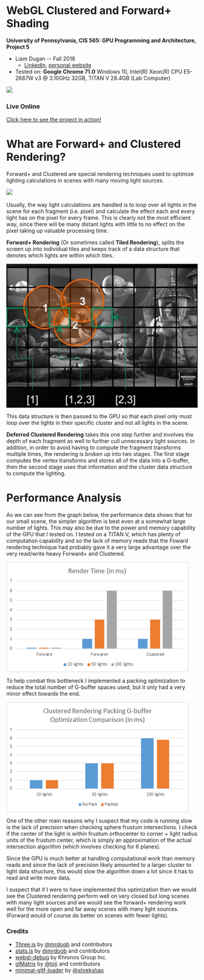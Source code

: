 WebGL Clustered and Forward+ Shading
======================

**University of Pennsylvania, CIS 565: GPU Programming and Architecture, Project 5**

* Liam Dugan -- Fall 2018
  * [LinkedIn](https://www.linkedin.com/in/liam-dugan-95a961135/), [personal website](http://liamdugan.com/)
* Tested on: **Google Chrome 71.0** Windows 10, Intel(R) Xeon(R) CPU E5-2687W v3 @ 3.10GHz 32GB, TITAN V 28.4GB (Lab Computer)


![](images/final.gif)

### Live Online

[Click here to see the project in action!](http://liamdugan.github.io/Project5-WebGL-Clustered-Deferred-Forward-Plus)

What are Forward+ and Clustered Rendering?
=============

Forward+ and Clustered are special rendering techniques used to optimize lighting calculations in scenes with many moving light sources.

![](images/MoneyShot.bmp)

Usually, the way light calculations are handled is to loop over all lights in the scene for each fragment 
(i.e. pixel) and calculate the effect each and every light has on the pixel for every frame.
This is clearly not the most efficient way, since there will be many distant lights with little to no effect
on the pixel taking up valuable processing time.

**Forward+ Rendering** (Or sometimes called **Tiled Rendering**), splits the screen up into individual tiles and keeps track of a 
data structure that denotes which lights are within which tiles. 

<img align="center" src="images/9-Forward-Plus.png">

This data structure is then passed to the GPU so that each pixel only must loop over the lights in their specific
cluster and not all lights in the scene.

**Deferred Clustered Rendering** takes this one step further and involves the depth of each fragment as well to further 
cull unnecessary light sources. In addition, in order to avoid having to compute the fragment transforms multiple times, the rendering is broken up into two stages. The first stage computes the vertex transforms and stores all of the 
data into a G-buffer, then the second stage uses that information and the cluster data structure to compute the lighting.

Performance Analysis
================

As we can see from the graph below, the performance data shows that for our small scene, the simpler algorithm is best
even at a somewhat large number of lights. This may also be due to the power and memory capability of the GPU that I tested on.
I tested on a TITAN V, which has plenty of computation capability and so the lack of memory reads that the 
Foward rendering technique had probably gave it a very large advantage over the very read/write heavy Forward+ and Clustered.

<img align="center" src="images/Analysis1.png">

To help combat this bottleneck I implemented a packing optimization to reduce the total number of G-buffer 
spaces used, but it only had a very minor effect towards the end.

<img align="center" src="images/Analysis2.png">

One of the other main reasons why I suspect that my code is running slow is the lack of precision when 
checking sphere frustum intersections. I check if the center of the light is within frustum orthocenter to corner + light radius units 
of the frustum center, which is simply an approximation of the actual intersection algorithm (which involves checking for 6 planes).

Since the GPU is much better at handling computational work than memory reads and since the lack of precision likely amounted to 
a larger cluster to light data structure, this would slow the algorithm down a lot since it has to read and write more data. 

I suspect that if I were to have implemented this optimization then we would see the Clustered rendering perform well on very closed but long scenes  with many light sources and
we would see the forward+ rendering work well for the more open and far away scenes with many light sources. (Forward would of course do better on scenes with fewer lights).

### Credits

* [Three.js](https://github.com/mrdoob/three.js) by [@mrdoob](https://github.com/mrdoob) and contributors
* [stats.js](https://github.com/mrdoob/stats.js) by [@mrdoob](https://github.com/mrdoob) and contributors
* [webgl-debug](https://github.com/KhronosGroup/WebGLDeveloperTools) by Khronos Group Inc.
* [glMatrix](https://github.com/toji/gl-matrix) by [@toji](https://github.com/toji) and contributors
* [minimal-gltf-loader](https://github.com/shrekshao/minimal-gltf-loader) by [@shrekshao](https://github.com/shrekshao)
